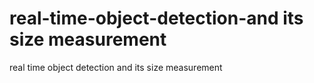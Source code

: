 # real-time-object-detection-and its size measurement
 real time object detection and its size measurement
